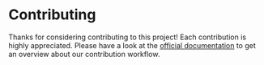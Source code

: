 # Contributing

Thanks for considering contributing to this project! Each contribution is
highly appreciated. Please have a look at the
[official documentation](https://cache-warmup.dev/contribution-guide.html)
to get an overview about our contribution workflow.
